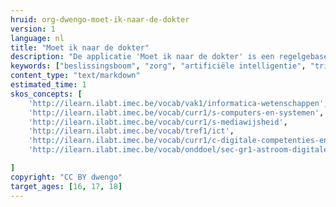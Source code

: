 ```yaml
---
hruid: org-dwengo-moet-ik-naar-de-dokter
version: 1
language: nl
title: "Moet ik naar de dokter"
description: "De applicatie 'Moet ik naar de dokter' is een regelgebaseerd systeem dat een patient helpt beslissen of en wanneer die de dokter moet contacteren."
keywords: ["beslissingsboom", "zorg", "artificiële intelligentie", "triage"]
content_type: "text/markdown"
estimated_time: 1
skos_concepts: [
    'http://ilearn.ilabt.imec.be/vocab/vak1/informatica-wetenschappen', 
    'http://ilearn.ilabt.imec.be/vocab/curr1/s-computers-en-systemen',
    'http://ilearn.ilabt.imec.be/vocab/curr1/s-mediawijsheid',
    'http://ilearn.ilabt.imec.be/vocab/tref1/ict',
    'http://ilearn.ilabt.imec.be/vocab/curr1/c-digitale-competenties-en-mediawijsheid',
    'http://ilearn.ilabt.imec.be/vocab/onddoel/sec-gr1-astroom-digitale-competenties-en-mediawijsheid-4.5',

]
copyright: "CC BY dwengo"
target_ages: [16, 17, 18]
---
```



<div id="mindd_widget_embedded" style="height:300px;"></div>

<script src="https://moetiknaardedokter.azurewebsites.net/embed/index.js" type="text/javascript"></script>

<script type="text/javascript">
window.addEventListener('DOMContentLoaded', function() {
	window.mindd.init({
		ApiKey: '0ZJjjXDS6PBNoOfL2opOjOJaRCP2SNUo',
		target: '#mindd_widget_embedded',
		type: 'widget',
		accent_color: '#16B4AD',
		welcome_text: {
			NL: '**Voordat u belt, doorloop eerst deze vragen.** \n\n Wij voorzien u direct van advies', // markdown support
			EN: '**Before you call, first answer our questions.** \n\n We will give you an advice' // markdown support
		},
		open: false,
		modalDisplayMode: 'full', // dialog, full (default)
		widget_showWelcomeText: true,
		widget_background: 'transparent',
		widget_foreground: '#fff',
		showLanguageSelector: true,
		defaultLanguageCode: 'NL',
		getSessionSummaryUsingForm: false,
		startQuestionType: 'gender', // age, gender (default)
		startWithTriageSearch: false,
		startWithAbcdTriage: false,
		labels: {
			QuestionWhatGender: {
				NL: "Bent u geboren als man of vrouw?",
				EN: "Were you born a man or a woman?"
			},
			QuestionWhatSearchTriage: {
				NL: "Van welke gezondheidsklacht heeft u het meeste last?",
				EN: "Which health complaint are you suffering from the most?"
			}
		},
		branding: {
			termsOfUseUrl: "https://www.moetiknaardedokter.nl/gebruikersvoorwaarden/", //(default)
			layout: "top",
			name: "Huisartsenpost MINDD",
			phone_label: "0123 - 456789",
			phone_number: "012356789",
			font_family: "Montserrat"
		},
		onWidgetOpened: function () {
			console.log("Widget was opened; callback");
		},
		onWidgetClosed: (finished) => {
			console.log(`Widget was closed. Was triage finished: ${finished}; callback`);
		},
		onLanguageChanged: function (previousLanguage, newLanguage) {
			console.log(`Language changed from ${previousLanguage.code} to ${newLanguage.code}; callback`);
		}
	});
	
	const el = document.getElementById("mindd_button");
	el.addEventListener("minddWidgetOpened", (e) => {
		console.log("Widget was opened; event");
	});
	el.addEventListener("minddWidgetClosed", (e) => {
		console.log(`Widget was closed. Was triage finished: ${e.detail.finished}; event`);
	});
	el.addEventListener("minddWidgetClosed", (e) => {
		console.log(`Language changed from ${e.detail.previousLanguage.code} to ${e.detail.newLanguage.code}; event`);
	});
});
</script>